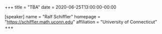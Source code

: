 +++
title = "TBA"
date = 2020-06-25T13:00:00-00:00

[speaker]
  name = "Ralf Schiffler"
  homepage = "https://schiffler.math.uconn.edu"
  affiliation = "University of Connecticut"
+++
